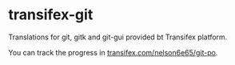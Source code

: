 # transifex-git
Translations for git, gitk and git-gui provided bt Transifex platform.

You can track the progress in [transifex.com/nelson6e65/git-po](https://www.transifex.com/nelson6e65/git-po).

